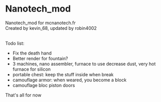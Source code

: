Nanotech_mod
============

Nanotech_mod for mcnanotech.fr<br>
Created by kevin_68, updated by robin4002<br><br>

Todo list:
* Fix the death hand
* Better render for fountain?
* 3 machines, nano assembler, furnace to use decrease dust, very hot furnace for silicon
* portable chest: keep the stuff inside when break
* camouflage armor: when weared, you become a block
* camouflage bloc piston doors

That's all for now
